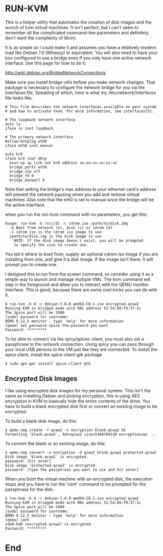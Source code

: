 RUN-KVM
=======

This is a helper utility that automates the creation of disk images and the
launch of kvm virtual machines. It isn't perfect, but I can't seem to remember
all the complicated command-line parameters and definitely don't want the
complexity of libvirt.

It is as simple as I could make it and assumes you have a relatively modern
load like Debian 7.0 (Wheezy) or equivalent. You will also need to have your
box configured to use a bridge even if you only have one active network
interface. See this page for how to do it:

http://wiki.debian.org/BridgeNetworkConnections

Make sure you install bridge-utils before you make network changes. That
package is necessary to configure the network bridge for you via the interfaces
file. Speaking of which, here is what my /etc/network/interfaces file looks
like:

    # This file describes the network interfaces available on your system
    # and how to activate them. For more information, see interfaces(5).

    # The loopback network interface
    auto lo
    iface lo inet loopback

    # The primary network interface
    #allow-hotplug eth0
    iface eth0 inet manual

    auto br0
    iface br0 inet dhcp
      post-up ip link set br0 address xx:xx:xx:xx:xx:xx
      bridge_ports eth0
      bridge_stp off
      bridge_fd 0
      bridge_maxwait 0

Note that setting the bridge's mac address to your ethernet card's address
will prevent the network pausing when you add and remove virtual machines.
Also note that the eth0 is set to manual since the bridge will be the
active interface.

when you run the run-kvm command with no parameters, you get this:

    Usage: run-kvm -b (n|c|d) -c cdrom.iso /path/to/disk.img
      -b Boot from network (n), disk (c) or cdrom (d)
      -c cdrom.iso is the cdrom iso image to use
      /path/to/disk.img is the disk image to use
        NOTE: If the disk image doesn't exist, you will be prompted
        to specify the size to create one.

You tell it where to boot from, supply an optional cdrom iso image if you are
installing from one, and give it a disk image. If the image isn't there, it
will prompt you to create one.

I designed this to run from the screen command, so consider using it as a
simple way to launch and manage multiple VMs. The kvm command will stay in the
foreground and allow you to interact with the QEMU monitor interface. This is
good, because there are some cool tricks you can do with it.

    $ run-kvm -b d -c debian-7.0.0-amd64-CD-1.iso encrypted.qcow2
    Running KVM in bridged mode with MAC address 52:54:89:f9:37:2c
    The Spice port will be 5900
    [sudo] password for username:
    QEMU 0.12.5 monitor - type 'help' for more information
    (qemu) set_password spice the-password-you-want
    Password: *********

To be able to connect via the spicy/spicec client, you must also set a
passphrase to the network connection. Using spicy you can pass through
your local USB devices to the VM just like they are connected. To install
the spice client, install the spice-client-gtk package

    $ sudo apt-get install spice-client-gtk


Encrypted Disk Images
---------------------

I like using encrypted disk images for my personal system. This isn't the same
as installing Debian and picking encryption, this is using AES encryption in
KVM to basically hide the entire contents of the drive. You have to build a
blank encrypted disk first or convert an existing image to be encrypted.

To build a blank disk image, do this:

    $ qemu-img create -f qcow2 -o encryption blank.qcow2 5G
    Formatting 'blank.qcow2', fmt=qcow2 size=5368709120 encryption=on ...

To convert the blank or an existing image, do this:

    $ qemu-img convert -o encryption -O qcow2 blank.qcow2 protected.qcow2
    Disk image 'blank.qcow2' is encrypted.
    password: [hit enter]
    Disk image 'protected.qcow2' is encrypted.
    password: [type the passphrase you want to use and hit enter]

When you boot the virtual machine with an encrypted disk, the execution stops
and you have to run the 'cont' command to be prompted for the passphrase for
the disk.

    $ run-kvm -b d -c debian-7.0.0-amd64-CD-1.iso encrypted.qcow2
    Running KVM in bridged mode with MAC address 52:54:89:f9:37:2c
    The Spice port will be 5900
    [sudo] password for username:
    QEMU 0.12.5 monitor - type 'help' for more information
    (qemu) cont
    ide0-hd0 (encrypted.qcow2) is encrypted.
    Password: *********

# End

